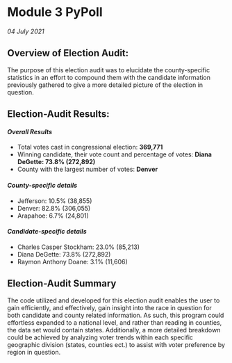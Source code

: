 # Module 3 PyPoll
*04 July 2021*

## Overview of Election Audit: 
The purpose of this election audit was to elucidate the county-specific statistics in an effort to compound them with the candidate information previously gathered to give a more detailed picture of the election in question. 

## Election-Audit Results: 

#### *Overall Results*
* Total votes cast in congressional election: **369,771**
* Winning candidate, their vote count and percentage of votes:  **Diana DeGette: 73.8% (272,892)**
* County with the largest number of votes: **Denver**

#### *County-specific details*
* Jefferson: 10.5% (38,855)
* Denver: 82.8% (306,055)
* Arapahoe: 6.7% (24,801)

#### *Candidate-specific details*
* Charles Casper Stockham: 23.0% (85,213)
* Diana DeGette: 73.8% (272,892)
* Raymon Anthony Doane: 3.1% (11,606)

## Election-Audit Summary
The code utilized and developed for this election audit enables the user to gain efficiently, and effectively, gain insight into the race in question for both candidate and county related information. As such, this program could effortless expanded to a national level, and rather than reading in counties, the data set would contain states. Additionally, a more detailed breakdown could be achieved by analyzing voter trends within each specific geographic division (states, counties ect.) to assist with voter preference by region in question. 

